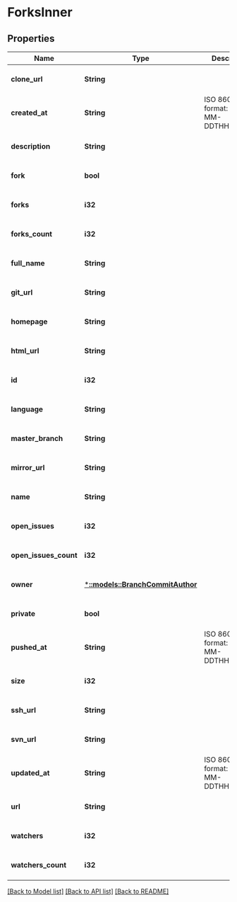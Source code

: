 # ForksInner

## Properties
Name | Type | Description | Notes
------------ | ------------- | ------------- | -------------
**clone_url** | **String** |  | [optional] [default to null]
**created_at** | **String** | ISO 8601 format: YYYY-MM-DDTHH:MM:SSZ | [optional] [default to null]
**description** | **String** |  | [optional] [default to null]
**fork** | **bool** |  | [optional] [default to null]
**forks** | **i32** |  | [optional] [default to null]
**forks_count** | **i32** |  | [optional] [default to null]
**full_name** | **String** |  | [optional] [default to null]
**git_url** | **String** |  | [optional] [default to null]
**homepage** | **String** |  | [optional] [default to null]
**html_url** | **String** |  | [optional] [default to null]
**id** | **i32** |  | [optional] [default to null]
**language** | **String** |  | [optional] [default to null]
**master_branch** | **String** |  | [optional] [default to null]
**mirror_url** | **String** |  | [optional] [default to null]
**name** | **String** |  | [optional] [default to null]
**open_issues** | **i32** |  | [optional] [default to null]
**open_issues_count** | **i32** |  | [optional] [default to null]
**owner** | [***::models::BranchCommitAuthor**](branch_commit_author.md) |  | [optional] [default to null]
**private** | **bool** |  | [optional] [default to null]
**pushed_at** | **String** | ISO 8601 format: YYYY-MM-DDTHH:MM:SSZ | [optional] [default to null]
**size** | **i32** |  | [optional] [default to null]
**ssh_url** | **String** |  | [optional] [default to null]
**svn_url** | **String** |  | [optional] [default to null]
**updated_at** | **String** | ISO 8601 format: YYYY-MM-DDTHH:MM:SSZ | [optional] [default to null]
**url** | **String** |  | [optional] [default to null]
**watchers** | **i32** |  | [optional] [default to null]
**watchers_count** | **i32** |  | [optional] [default to null]

[[Back to Model list]](../README.md#documentation-for-models) [[Back to API list]](../README.md#documentation-for-api-endpoints) [[Back to README]](../README.md)


